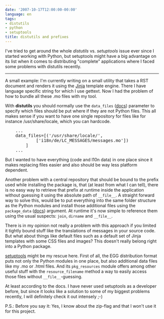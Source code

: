 ```yaml
---
date: '2007-10-17T12:00:00-00:00'
language: en
tags:
- distutils
- python
- setuptools
title: distutils and prefixes
---
```



I've tried to get around the whole *distutils* vs. *setuptools* issue ever since I started working with Python, but setuptools might have a big advantage on its list when it comes to distributing "complete" applications where I faced some problems with distutils recently. 

-------------------------------

A small example: I'm currently writing on a small utility that takes a RST document and renders it using the [Jinja](http://jinja.pocoo.org/) template engine. There I have language specific string for which I use gettext. Now I had the problem of how to bundle all these .mo files with my tool. 

With **distutils** you should normally use the `data_files` ([docs](http://docs.python.org/dist/node13.html)) parameter to specify which files should be put where if they are not Python files. This all makes sense if you want to have one single repository for files like for instance /usr/share/locale, which you can hardcode. 

<pre class="code">
    ...
    data_files=[('/usr/share/locale/',
            ['i18n/de/LC_MESSAGES/messages.mo'])
        ]
    ...
</pre>

But I wanted to have everything (code and l10n data) in one place since it makes replacing files easier and also should be way less platform dependent. 

Another problem with a central repository that should be bound to the prefix used while installing the package is, that (at least from what I can tell), there is no easy way to retrieve that prefix at runtime inside the application without guessing it using the absolute path of `__file__`. A straight forward way to solve this, would be to put everything into the same folder structure as the Python modules and install those additional files using the `package_data` ([docs](http://docs.python.org/dist/node12.html)) argument. At runtime it's now simple to reference them using the usual suspects: `join`, `dirname` and `__file__`.

There is in my opinion not really a problem with this approach if you limited it tightly bound stuff like the translations of messages in your source code. But what about things like default files such as a default set of Jinja templates with some CSS files and images? This doesn't really belong right into a Python package.

[setuptools](http://peak.telecommunity.com/DevCenter/setuptools) might be my rescue here. First of all, the EGG distribution format puts not only the Python modules in one place, but also additional data files like my .mo or .html files. And its `pkg_resources` module offers 
among other useful stuff with the `resource_filename` method a way to easily access those files without `__file__`-guessing. 

At least according to the docs. I have never used setuptools as a developer before, but since it looks like a solution to some of my biggest problems recently, I will definitely check it out intensely ;-)

P.S.: Before you say it: Yes, I know about the zip-flag and that I won't use it for this project.